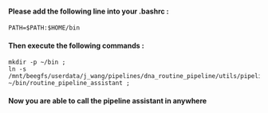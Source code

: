 #### Please add the following line into your .bashrc :
```
PATH=$PATH:$HOME/bin
```

#### Then execute the following commands : 
```
mkdir -p ~/bin ;
ln -s /mnt/beegfs/userdata/j_wang/pipelines/dna_routine_pipeline/utils/pipeline_assistant.sh ~/bin/routine_pipeline_assistant ;
```

#### Now you are able to call the pipeline assistant in anywhere

